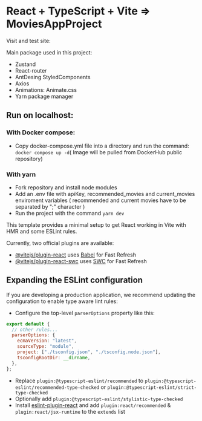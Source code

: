 # React + TypeScript + Vite => MoviesAppProject

Visit and test site:

Main package used in this project:

- Zustand
- React-router
- AntDesing StyledComponents
- Axios
- Animations: Animate.css
- Yarn package manager

## Run on localhost:

### With Docker compose:

- Copy docker-compose.yml file into a directory and run the command: `docker compose up -d`( Image will be pulled from DockerHub public repository)

### With yarn

- Fork repository and install node modules
- Add an .env file with apiKey, recommended_movies and current_movies enviroment variables ( recommended and current movies have to be separated by ";" character )
- Run the project with the command `yarn dev`

This template provides a minimal setup to get React working in Vite with HMR and some ESLint rules.

Currently, two official plugins are available:

- [@vitejs/plugin-react](https://github.com/vitejs/vite-plugin-react/blob/main/packages/plugin-react/README.md) uses [Babel](https://babeljs.io/) for Fast Refresh
- [@vitejs/plugin-react-swc](https://github.com/vitejs/vite-plugin-react-swc) uses [SWC](https://swc.rs/) for Fast Refresh

## Expanding the ESLint configuration

If you are developing a production application, we recommend updating the configuration to enable type aware lint rules:

- Configure the top-level `parserOptions` property like this:

```js
export default {
  // other rules...
  parserOptions: {
    ecmaVersion: "latest",
    sourceType: "module",
    project: ["./tsconfig.json", "./tsconfig.node.json"],
    tsconfigRootDir: __dirname,
  },
};
```

- Replace `plugin:@typescript-eslint/recommended` to `plugin:@typescript-eslint/recommended-type-checked` or `plugin:@typescript-eslint/strict-type-checked`
- Optionally add `plugin:@typescript-eslint/stylistic-type-checked`
- Install [eslint-plugin-react](https://github.com/jsx-eslint/eslint-plugin-react) and add `plugin:react/recommended` & `plugin:react/jsx-runtime` to the `extends` list
